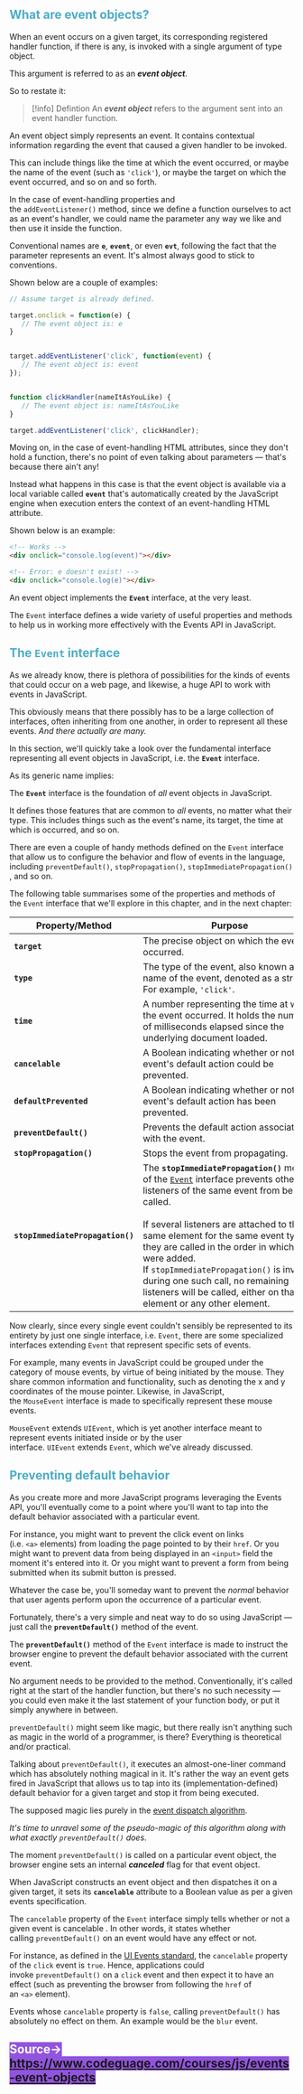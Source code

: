 
## <font color="#4bacc6">What are event objects?</font>

When an event occurs on a given target, its corresponding registered handler function, if there is any, is invoked with a single argument of type object.

This argument is referred to as an **_event object_**.

So to restate it:

> [!info] Defintion
> An **_event object_** refers to the argument sent into an event handler function.

An event object simply represents an event. It contains contextual information regarding the event that caused a given handler to be invoked.

This can include things like the time at which the event occurred, or maybe the name of the event (such as `'click'`), or maybe the target on which the event occurred, and so on and so forth.

In the case of event-handling properties and the `addEventListener()` method, since we define a function ourselves to act as an event's handler, we could name the parameter any way we like and then use it inside the function.

Conventional names are **`e`**, **`event`**, or even **`evt`**, following the fact that the parameter represents an event. It's almost always good to stick to conventions.

Shown below are a couple of examples:

```js
// Assume target is already defined.

target.onclick = function(e) {
   // The event object is: e
}


target.addEventListener('click', function(event) {
   // The event object is: event
});


function clickHandler(nameItAsYouLike) {
   // The event object is: nameItAsYouLike
}

target.addEventListener('click', clickHandler);
```

Moving on, in the case of event-handling HTML attributes, since they don't hold a function, there's no point of even talking about parameters — that's because there ain't any!

Instead what happens in this case is that the event object is available via a local variable called **`event`** that's automatically created by the JavaScript engine when execution enters the context of an event-handling HTML attribute.

Shown below is an example:

```html
<!-- Works -->
<div onclick="console.log(event)"></div>

<!-- Error: e doesn't exist! -->
<div onclick="console.log(e)"></div>
```

An event object implements the **`Event`** interface, at the very least.

The `Event` interface defines a wide variety of useful properties and methods to help us in working more effectively with the Events API in JavaScript.

## <font color="#4bacc6">The `Event` interface</font>

As we already know, there is plethora of possibilities for the kinds of events that could occur on a web page, and likewise, a huge API to work with events in JavaScript.

This obviously means that there possibly has to be a large collection of interfaces, often inheriting from one another, in order to represent all these events. _And there actually are many._

In this section, we'll quickly take a look over the fundamental interface representing all event objects in JavaScript, i.e. the **`Event`** interface.

As its generic name implies:

The **`Event`** interface is the foundation of _all_ event objects in JavaScript.

It defines those features that are common to _all_ events, no matter what their type. This includes things such as the event's name, its target, the time at which is occurred, and so on.

There are even a couple of handy methods defined on the `Event` interface that allow us to configure the behavior and flow of events in the language, including `preventDefault()`, `stopPropagation()`, `stopImmediatePropagation()`, and so on.

The following table summarises some of the properties and methods of the `Event` interface that we'll explore in this chapter, and in the next chapter:

| Property/Method                  | Purpose                                                                                                                                                                                                                                                                                                                                                                                                                                                                                        |
| -------------------------------- | ---------------------------------------------------------------------------------------------------------------------------------------------------------------------------------------------------------------------------------------------------------------------------------------------------------------------------------------------------------------------------------------------------------------------------------------------------------------------------------------------- |
| **`target`**                     | The precise object on which the event occurred.                                                                                                                                                                                                                                                                                                                                                                                                                                                |
| **`type`**                       | The type of the event, also known as the name of the event, denoted as a string. For example, `'click'`.                                                                                                                                                                                                                                                                                                                                                                                       |
| **`time`**                       | A number representing the time at which the event occurred. It holds the number of milliseconds elapsed since the underlying document loaded.                                                                                                                                                                                                                                                                                                                                                  |
| **`cancelable`**                 | A Boolean indicating whether or not the event's default action could be prevented.                                                                                                                                                                                                                                                                                                                                                                                                             |
| **`defaultPrevented`**           | A Boolean indicating whether or not the event's default action has been prevented.                                                                                                                                                                                                                                                                                                                                                                                                             |
| **`preventDefault()`**           | Prevents the default action associated with the event.                                                                                                                                                                                                                                                                                                                                                                                                                                         |
| **`stopPropagation()`**          | Stops the event from propagating.                                                                                                                                                                                                                                                                                                                                                                                                                                                              |
| **`stopImmediatePropagation()`** | The **`stopImmediatePropagation()`** method of the [`Event`](https://developer.mozilla.org/en-US/docs/Web/API/Event) interface prevents other listeners of the same event from being called.<br><br>If several listeners are attached to the same element for the same event type, they are called in the order in which they were added. If `stopImmediatePropagation()` is invoked during one such call, no remaining listeners will be called, either on that element or any other element. |
Now clearly, since every single event couldn't sensibly be represented to its entirety by just one single interface, i.e. `Event`, there are some specialized interfaces extending `Event` that represent specific sets of events.

For example, many events in JavaScript could be grouped under the category of mouse events, by virtue of being initiated by the mouse. They share common information and functionality, such as denoting the x and y coordinates of the mouse pointer. Likewise, in JavaScript, the `MouseEvent` interface is made to specifically represent these mouse events.

`MouseEvent` extends `UIEvent`, which is yet another interface meant to represent events initiated inside or by the user interface. `UIEvent` extends `Event`, which we've already discussed.

## <font color="#4bacc6">Preventing default behavior</font>

As you create more and more JavaScript programs leveraging the Events API, you'll eventually come to a point where you'll want to tap into the default behavior associated with a particular event.

For instance, you might want to prevent the click event on links (i.e. `<a>` elements) from loading the page pointed to by their `href`. Or you might want to prevent data from being displayed in an `<input>` field the moment it's entered into it. Or you might want to prevent a form from being submitted when its submit button is pressed.

Whatever the case be, you'll someday want to prevent the _normal_ behavior that user agents perform upon the occurrence of a particular event.

Fortunately, there's a very simple and neat way to do so using JavaScript — just call the **`preventDefault()`** method of the event.

The **`preventDefault()`** method of the `Event` interface is made to instruct the browser engine to prevent the default behavior associated with the current event.

No argument needs to be provided to the method. Conventionally, it's called right at the start of the handler function, but there's no such necessity — you could even make it the last statement of your function body, or put it simply anywhere in between.

`preventDefault()` might seem like magic, but there really isn't anything such as magic in the world of a programmer, is there? Everything is theoretical and/or practical.

Talking about `preventDefault()`, it executes an almost-one-liner command which has absolutely nothing magical in it. It's rather the way an event gets fired in JavaScript that allows us to tap into its (implementation-defined) default behavior for a given target and stop it from being executed.

The supposed magic lies purely in the [event dispatch algorithm](https://dom.spec.whatwg.org/#dispatching-events).

_It's time to unravel some of the pseudo-magic of this algorithm along with what exactly `preventDefault()` does_.

The moment `preventDefault()` is called on a particular event object, the browser engine sets an internal **_canceled_** flag for that event object.

When JavaScript constructs an event object and then dispatches it on a given target, it sets its **`cancelable`** attribute to a Boolean value as per a given events specification.

The `cancelable` property of the `Event` interface simply tells whether or not a given event is cancelable . In other words, it states whether calling `preventDefault()` on an event would have any effect or not.

For instance, as defined in the [UI Events standard](https://www.w3.org/TR/uievents/), the `cancelable` property of the `click` event is `true`. Hence, applications could invoke `preventDefault()` on a `click` event and then expect it to have an effect (such as preventing the browser from following the `href` of an `<a>` element).

Events whose `cancelable` property is `false`, calling `preventDefault()` has absolutely no effect on them. An example would be the `blur` event.

## <font color="#ffffff"><span style="background:#9254de"><font color="#ffffff">Source-> https://www.codeguage.com/courses/js/events-event-objects</font></span></font>
